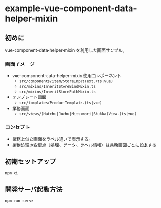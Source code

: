 # example-vue-component-data-helper-mixin

## 初めに

vue-component-data-helper-mixin を利用した画面サンプル。

### 画面イメージ

- vue-component-data-helper-mixin 使用コンポーネント
  - `src/components/item/StoreInputText.(ts|vue)`
  - `src/mixins/InheritStoreBindMixin.ts`
  - `src/mixins/InheritStorePathMixin.ts`
- テンプレート画面
  - `src/templates/ProductTemplate.(ts|vue)`
- 業務画面
  - `src/views/(Hatchu|Juchu|Mitsumori|Shukka)View.(ts|vue)`

### コンセプト

- 業務上似た画面をラベル違いで表示する。
- 業務処理の変更点（処理、データ、ラベル情報）は業務画面ごとに設定する

## 初期セットアップ

```sh
npm ci
```

## 開発サーバ起動方法

```sh
npm run serve
```
